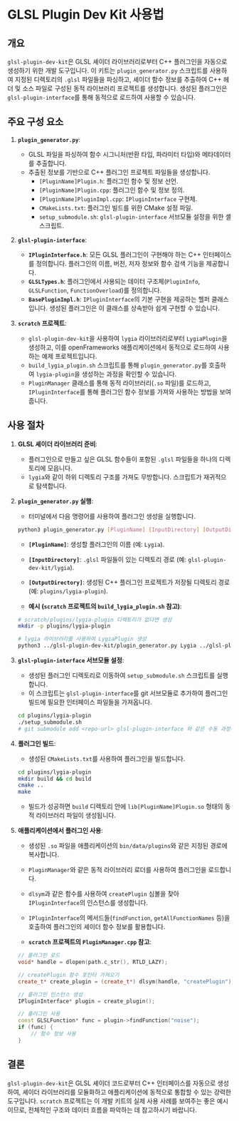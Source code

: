 # GLSL Plugin Dev Kit 사용법

## 개요

`glsl-plugin-dev-kit`은 GLSL 셰이더 라이브러리로부터 C++ 플러그인을 자동으로 생성하기 위한 개발 도구입니다. 이 키트는 `plugin_generator.py` 스크립트를 사용하여 지정된 디렉토리의 `.glsl` 파일들을 파싱하고, 셰이더 함수 정보를 추출하여 C++ 헤더 및 소스 파일로 구성된 동적 라이브러리 프로젝트를 생성합니다. 생성된 플러그인은 `glsl-plugin-interface`를 통해 동적으로 로드하여 사용할 수 있습니다.

## 주요 구성 요소

1.  **`plugin_generator.py`**:
    *   GLSL 파일을 파싱하여 함수 시그니처(반환 타입, 파라미터 타입)와 메타데이터를 추출합니다.
    *   추출된 정보를 기반으로 C++ 플러그인 프로젝트 파일들을 생성합니다.
        *   `[PluginName]Plugin.h`: 플러그인 함수 및 정보 선언.
        *   `[PluginName]Plugin.cpp`: 플러그인 함수 및 정보 정의.
        *   `[PluginName]PluginImpl.cpp`: `IPluginInterface` 구현체.
        *   `CMakeLists.txt`: 플러그인 빌드를 위한 CMake 설정 파일.
        *   `setup_submodule.sh`: `glsl-plugin-interface` 서브모듈 설정을 위한 셸 스크립트.

2.  **`glsl-plugin-interface`**:
    *   **`IPluginInterface.h`**: 모든 GLSL 플러그인이 구현해야 하는 C++ 인터페이스를 정의합니다. 플러그인의 이름, 버전, 저자 정보와 함수 검색 기능을 제공합니다.
    *   **`GLSLTypes.h`**: 플러그인에서 사용되는 데이터 구조체(`PluginInfo`, `GLSLFunction`, `FunctionOverload`)를 정의합니다.
    *   **`BasePluginImpl.h`**: `IPluginInterface`의 기본 구현을 제공하는 헬퍼 클래스입니다. 생성된 플러그인은 이 클래스를 상속받아 쉽게 구현할 수 있습니다.

3.  **`scratch` 프로젝트**:
    *   `glsl-plugin-dev-kit`을 사용하여 `lygia` 라이브러리로부터 `LygiaPlugin`을 생성하고, 이를 openFrameworks 애플리케이션에서 동적으로 로드하여 사용하는 예제 프로젝트입니다.
    *   `build_lygia_plugin.sh` 스크립트를 통해 `plugin_generator.py`를 호출하여 `lygia-plugin`을 생성하는 과정을 확인할 수 있습니다.
    *   `PluginManager` 클래스를 통해 동적 라이브러리(`.so` 파일)를 로드하고, `IPluginInterface`를 통해 플러그인 함수 정보를 가져와 사용하는 방법을 보여줍니다.

## 사용 절차

1.  **GLSL 셰이더 라이브러리 준비**:
    *   플러그인으로 만들고 싶은 GLSL 함수들이 포함된 `.glsl` 파일들을 하나의 디렉토리에 모읍니다.
    *   `lygia`와 같이 하위 디렉토리 구조를 가져도 무방합니다. 스크립트가 재귀적으로 탐색합니다.

2.  **`plugin_generator.py` 실행**:
    *   터미널에서 다음 명령어를 사용하여 플러그인 생성을 실행합니다.

    ```bash
    python3 plugin_generator.py [PluginName] [InputDirectory] [OutputDirectory]
    ```

    *   **`[PluginName]`**: 생성할 플러그인의 이름 (예: `Lygia`).
    *   **`[InputDirectory]`**: `.glsl` 파일들이 있는 디렉토리 경로 (예: `glsl-plugin-dev-kit/lygia`).
    *   **`[OutputDirectory]`**: 생성된 C++ 플러그인 프로젝트가 저장될 디렉토리 경로 (예: `plugins/lygia-plugin`).

    *   **예시 (`scratch` 프로젝트의 `build_lygia_plugin.sh` 참고)**:

    ```bash
    # scratch/plugins/lygia-plugin 디렉토리가 없다면 생성
    mkdir -p plugins/lygia-plugin

    # lygia 라이브러리를 사용하여 LygiaPlugin 생성
    python3 ../glsl-plugin-dev-kit/plugin_generator.py Lygia ../glsl-plugin-dev-kit/lygia ./plugins/lygia-plugin
    ```

3.  **`glsl-plugin-interface` 서브모듈 설정**:
    *   생성된 플러그인 디렉토리로 이동하여 `setup_submodule.sh` 스크립트를 실행합니다.
    *   이 스크립트는 `glsl-plugin-interface`를 git 서브모듈로 추가하여 플러그인 빌드에 필요한 인터페이스 파일들을 가져옵니다.

    ```bash
    cd plugins/lygia-plugin
    ./setup_submodule.sh
    # git submodule add <repo-url> glsl-plugin-interface 와 같은 수동 과정이 필요할 수 있습니다.
    ```

4.  **플러그인 빌드**:
    *   생성된 `CMakeLists.txt`를 사용하여 플러그인을 빌드합니다.

    ```bash
    cd plugins/lygia-plugin
    mkdir build && cd build
    cmake ..
    make
    ```

    *   빌드가 성공하면 `build` 디렉토리 안에 `lib[PluginName]Plugin.so` 형태의 동적 라이브러리 파일이 생성됩니다.

5.  **애플리케이션에서 플러그인 사용**:
    *   생성된 `.so` 파일을 애플리케이션의 `bin/data/plugins`와 같은 지정된 경로에 복사합니다.
    *   `PluginManager`와 같은 동적 라이브러리 로더를 사용하여 플러그인을 로드합니다.
    *   `dlsym`과 같은 함수를 사용하여 `createPlugin` 심볼을 찾아 `IPluginInterface`의 인스턴스를 생성합니다.
    *   `IPluginInterface`의 메서드들(`findFunction`, `getAllFunctionNames` 등)을 호출하여 플러그인의 셰이더 함수 정보를 활용합니다.

    *   **`scratch` 프로젝트의 `PluginManager.cpp` 참고**:

    ```cpp
    // 플러그인 로드
    void* handle = dlopen(path.c_str(), RTLD_LAZY);

    // createPlugin 함수 포인터 가져오기
    create_t* create_plugin = (create_t*) dlsym(handle, "createPlugin");

    // 플러그인 인스턴스 생성
    IPluginInterface* plugin = create_plugin();

    // 플러그인 사용
    const GLSLFunction* func = plugin->findFunction("noise");
    if (func) {
        // 함수 정보 사용
    }
    ```

## 결론

`glsl-plugin-dev-kit`은 GLSL 셰이더 코드로부터 C++ 인터페이스를 자동으로 생성하여, 셰이더 라이브러리를 모듈화하고 애플리케이션에 동적으로 통합할 수 있는 강력한 도구입니다. `scratch` 프로젝트는 이 개발 키트의 실제 사용 사례를 보여주는 좋은 예시이므로, 전체적인 구조와 데이터 흐름을 파악하는 데 참고하시기 바랍니다.
